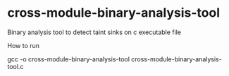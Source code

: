 # cross-module-binary-analysis-tool

Binary analysis tool to detect taint sinks on c executable file

How to run 

gcc -o cross-module-binary-analysis-tool
 cross-module-binary-analysis-tool.c
